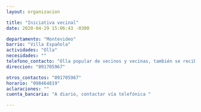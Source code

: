```yaml
---
layout: organizacion

title: "Iniciativa vecinal"
date: 2020-04-29 15:06:43 -0300

departamento: "Montevideo"
barrio: "Villa Española"
actividades: "Olla"
necesidades: ""
telefono_contacto: "Olla popular de vecinos y vecinas, también se reciben donaciones"
direccion: "091705967"

otros_contactos: "091705967"
horario: "098464819"
aclaraciones: ""
cuenta_bancaria: "A diario, contactar vía telefónica "

---
```

